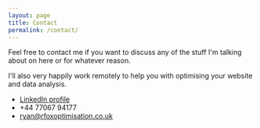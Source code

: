 ```yaml
---
layout: page
title: Contact
permalink: /contact/
---
```


Feel free to contact me if you want to discuss any of the stuff I'm talking about on here or for whatever reason.

I'll also very happily work remotely to help you with optimising your website and data analysis.

- [LinkedIn profile](https://www.linkedin.com/in/ryan-fox-70889380/)
- +44 77067 94177
- ryan@rfoxoptimisation.co.uk
